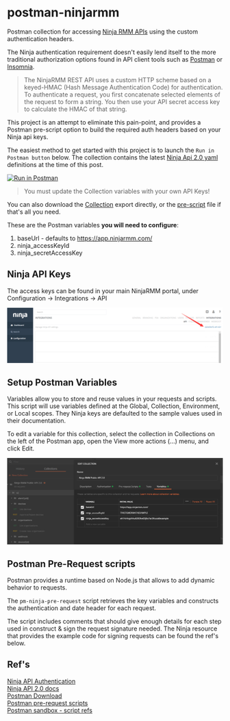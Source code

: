 # postman-ninjarmm
Postman collection for accessing [Ninja RMM APIs](https://www.ninjarmm.com/dev-api/#introduction) using the custom authentication headers.

The Ninja authentication requirement doesn't easily lend itself to the more traditional authorization options found in  API client tools such as [Postman](https://www.postman.com/) or [Insomnia](https://insomnia.rest/).

> The NinjaRMM REST API uses a custom HTTP scheme based on a keyed-HMAC (Hash Message Authentication Code) for authentication. To authenticate a request, you first concatenate selected elements of the request to form a string. You then use your API secret access key to calculate the HMAC of that string.

This project is an attempt to eliminate this pain-point, and provides a Postman pre-script option to build the required auth headers based on your Ninja api keys.

The easiest method to get started with this project is to launch the `Run in Postman button` below.  The collection contains the latest [Ninja Api 2.0 yaml](https://app.ninjarmm.com/apidocs/) definitions at the time of this post.

[![Run in Postman](https://run.pstmn.io/button.svg)](https://app.getpostman.com/run-collection/e74f2c0aa33bbb250e59)

> You must update the Collection variables with your own API Keys!

You can also download the [Collection](./nina-rmm-api-2-collection.json) export directly, or the [pre-script](./pm-ninja-pre-request.js) file if that's all you need.

These are the Postman variables **you will need to configure**:
 1) baseUrl - defaults to https://app.ninjarmm.com/
 2) ninja_accessKeyId
 3) ninja_secretAccessKey


## Ninja API Keys
The access keys can be found in your main NinjaRMM portal, under Configuration -> Integrations -> API

![ninja-api](./img/ninja-generate-api-key.png)

## Setup Postman Variables

Variables allow you to store and reuse values in your requests and scripts.  This script will use variables defined at the Global, Collection, Environment, or Local scopes.  They Ninja keys are defaulted to the sample values used in their documentation.

To edit a variable for this collection, select the collection in Collections on the left of the Postman app, open the View more actions (...) menu, and click Edit.

![postman-var](./img/postman-variables.png)

## Postman Pre-Request scripts
Postman provides a runtime based on Node.js that allows to add dynamic behavior to requests.  

The `pm-ninja-pre-request` script retrieves the key variables and constructs the authentication and date header for each request. 

The script includes comments that should give enough details for each step used in construct & sign the request signature needed. The Ninja resource that provides the example code for signing requests can be found the ref's below.


## Ref's
[Ninja API Authentication](https://www.ninjarmm.com/dev-api/)  
[Ninja API 2.0 docs](https://app.ninjarmm.com/apidocs/)  
[Postman Download](https://www.postman.com/downloads/)  
[Postman pre-request scripts](https://learning.postman.com/docs/writing-scripts/pre-request-scripts/)  
[Postman sandbox - script refs](https://learning.postman.com/docs/writing-scripts/script-references/postman-sandbox-api-reference/)  